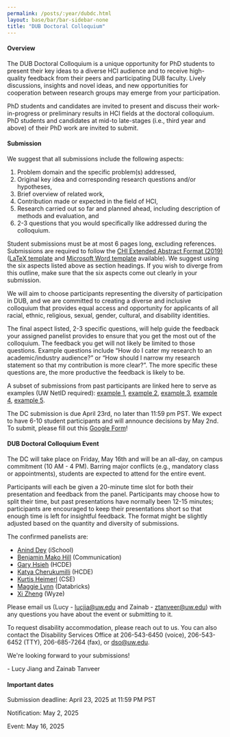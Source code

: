 ```yaml
---
permalink: /posts/:year/dubdc.html
layout: base/bar/bar-sidebar-none
title: "DUB Doctoral Colloquium"
---
```


<div class="row" style="margin-bottom: 15px">
  <div class="col-md-8" markdown="block">

<h4> Overview </h4>
The DUB Doctoral Colloquium is a unique opportunity for PhD students to present their key ideas to a diverse HCI audience and to receive high-quality feedback from their peers and participating DUB faculty. Lively discussions, insights and novel ideas, and new opportunities for cooperation between research groups may emerge from your participation.

PhD students and candidates are invited to present and discuss their work-in-progress or preliminary results in HCI fields at the doctoral colloquium. PhD students and candidates at mid-to late-stages (i.e., third year and above) of their PhD work are invited to submit.

<h4> Submission </h4>

We suggest that all submissions include the following aspects:

1. Problem domain and the specific problem(s) addressed,
2. Original key idea and corresponding research questions and/or hypotheses,
3. Brief overview of related work,
4. Contribution made or expected in the field of HCI,
5. Research carried out so far and planned ahead, including description of methods and evaluation, and
6. 2-3 questions that you would specifically like addressed during the colloquium.

Student submissions must be at most 6 pages long, excluding references. Submissions are required to follow the <a href="//chi2019.acm.org/authors/chi-proceedings-format/">CHI Extended Abstract Format (2019)</a> (<a href="https://www.overleaf.com/latex/templates/association-for-computing-machinery-acm-sigchi-extended-abstract-template/zzzfqvkmrfzn">LaTeX template</a> and <a href="http://chi2019.acm.org/wp-content/uploads/2018/12/CHI19-EA-sample-file-1.docx">Microsoft Word template</a> available). We suggest using the six aspects listed above as section headings. If you wish to diverge from this outline, make sure that the six aspects come out clearly in your submission. 

We will aim to choose participants representing the diversity of participation in DUB, and we are committed to creating a diverse and inclusive colloquium that provides equal access and opportunity for applicants of all racial, ethnic, religious, sexual, gender, cultural, and disability identities.

The final aspect listed, 2-3 specific questions, will help guide the feedback your assigned panelist provides to ensure that you get the most out of the colloquium. The feedback you get will not likely be limited to those questions. Example questions include “How do I cater my research to an academic/industry audience?” or “How should I narrow my research statement so that my contribution is more clear?”. The more specific these questions are, the more productive the feedback is likely to be.

A subset of submissions from past participants are linked here to serve as examples (UW NetID required): <a href="https://drive.google.com/file/d/1Yv2zwIQGFE5SxXh8yp7s92j2OTeGMasv/view?usp=share_link">example 1</a>, <a href="https://drive.google.com/file/d/1IuZfcphdU4fB66XlL1Gq1Xnl9zTetgn3/view?usp=share_link">example 2</a>, <a href="https://drive.google.com/file/d/1GdHTF73D2HmBOtWb56pPorLz-D17bhxI/view?usp=share_link">example 3</a>, <a href="https://drive.google.com/file/d/1k71Kr7GsmXfujRjoxSpaeybbrNgm8cXC/view?usp=share_link">example 4</a>, <a href="https://drive.google.com/file/d/1WegyKeUv_U0DnDyU3PC_v75ea5s7KIcU/view?usp=share_link">example 5</a>.

The DC submission is due April 23rd, no later than 11:59 pm PST. 
We expect to have 6-10 student participants and will announce decisions by May 2nd. 
To submit, please fill out this [Google Form](https://forms.gle/oEjnzTuq19dbCbmg7)!

<h4> DUB Doctoral Colloquium Event </h4>

The DC will take place on Friday, May 16th and will be an all-day, on campus commitment (10 AM - 4 PM). 
Barring major conflicts (e.g., mandatory class or appointments), students are expected to attend for the entire event. 
<!-- Lunch will be provided. -->

Participants will each be given a 20-minute time slot for both their presentation and feedback from the panel. 
Participants may choose how to split their time, but past presentations have normally been 12-15 minutes; 
participants are encouraged to keep their presentations short so that enough time is left for insightful feedback. 
The format might be slightly adjusted based on the quantity and diversity of submissions.

The confirmed panelists are:

- <a href="https://ischool.uw.edu/people/faculty/profile/anind">Anind Dey</a> (iSchool) 
- <a href="https://mako.cc/">Benjamin Mako Hill</a> (Communication)
- <a href="https://www.hcde.washington.edu/hsieh">Gary Hsieh</a> (HCDE) 
- <a href="https://www.hcde.washington.edu/cherukumilli">Katya Cherukumilli</a> (HCDE)
- <a href="https://kurti.sh/">Kurtis Heimerl</a> (CSE)
- <a href="https://www.linkedin.com/in/maggielynn/">Maggie Lynn</a> (Databricks)
- <a href="https://www.linkedin.com/in/xi-zheng-347034a3/">Xi Zheng</a> (Wyze)

<!-- CART and ASL interpretation is available for this event. --> 

Please email us (Lucy - [lucjia@uw.edu](mailto:lucjia@uw.edu) and Zainab - [ztanveer@uw.edu](mailto:ztanveer@uw.edu)) with any questions you have about the event or submitting to it.

To request disability accommodation, please reach out to us. You can also contact the Disability Services Office at 206-543-6450 (voice), 206-543-6452 (TTY), 206-685-7264 (fax), or [dso@uw.edu](mailto:dso@uw.edu).

We're looking forward to your submissions!

\- Lucy Jiang and Zainab Tanveer
  </div>
  <div class="col-md-4" markdown="block">
<h4> Important dates </h4>

Submission deadline: April 23, 2025 at 11:59 PM PST

Notification: May 2, 2025

Event: May 16, 2025
  </div>
</div>
